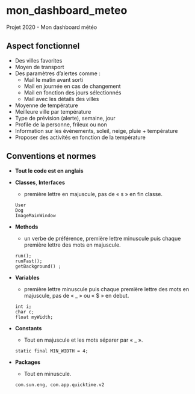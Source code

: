 # mon_dashboard_meteo
Projet 2020 - Mon dashboard météo

## Aspect fonctionnel
- Des villes favorites
- Moyen de transport
- Des paramètres d’alertes comme :
    - Mail le matin avant sorti
    - Mail en journée en cas de changement
    - Mail en fonction des jours sélectionnés
    - Mail avec les détails des villes
- Moyenne de température
- Meilleure ville par température
- Type de prévision (alerte), semaine, jour
- Profile de la personne, frileux ou non
- Information sur les événements, soleil, neige, pluie + température
- Proposer des activités en fonction de la température


## Conventions et normes
-	**Tout le code est en anglais**

-   **Classes**, **Interfaces**
    - première lettre en majuscule, pas de « s » en fin classe.
    ```
    User
    Dog
    ImageMainWindow
    ```
                
-	**Methods**
    - un verbe de préférence, première lettre minuscule puis chaque première lettre des mots en majuscule.
    ```
    run();
    runFast();
    getBackground() ;
    ```
                
-   **Variables**
    - première lettre minuscule puis chaque première lettre des mots en majuscule, pas de « _ » ou « $ » en debut.
    ```
    int i;
    char c;
    float myWidth;
    ```
                
-	**Constants**
    - Tout en majuscule et les mots séparer par « _ ».
    ```
    static final MIN_WIDTH = 4;
    ```
                
-   **Packages**
    - Tout en minuscule.
    ```
    com.sun.eng, com.app.quicktime.v2
    ```
